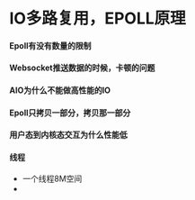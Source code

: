 # IO多路复用，EPOLL原理
#### Epoll有没有数量的限制
#### Websocket推送数据的时候，卡顿的问题
#### AIO为什么不能做高性能的IO
#### Epoll只拷贝一部分，拷贝那一部分
#### 用户态到内核态交互为什么性能低

#### 线程
* 一个线程8M空间
* 